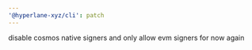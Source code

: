 ```yaml
---
'@hyperlane-xyz/cli': patch
---
```


disable cosmos native signers and only allow evm signers for now again
